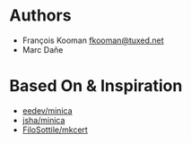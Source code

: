 # Authors

* François Kooman <fkooman@tuxed.net>
* Marc Dañe

# Based On & Inspiration

* [eedev/minica](https://github.com/eedev/minica)
* [jsha/minica](https://github.com/jsha/minica)
* [FiloSottile/mkcert](https://github.com/FiloSottile/mkcert)
